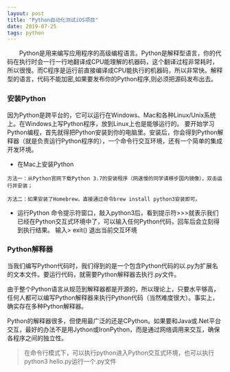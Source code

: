 ```yaml
---
layout: post
title: "Python自动化测试iOS项目"
date: 2019-07-25 
tags: python  
---
```


　　Python是用来编写应用程序的高级编程语言。Python是解释型语言，你的代码在执行时会一行一行地翻译成CPU能理解的机器码，这个翻译过程非常耗时，所以很慢。而C程序是运行前直接编译成CPU能执行的机器码，所以非常快。解释型的语言，代码不能加密,如果要发布你的Python程序,则必须把源码发布出去。

### 安装Python
因为Python是跨平台的，它可以运行在Windows、Mac和各种Linux/Unix系统上。在Windows上写Python程序，放到Linux上也是能够运行的。
要开始学习Python编程，首先就得把Python安装到你的电脑里。安装后，你会得到Python解释器（就是负责运行Python程序的），一个命令行交互环境，还有一个简单的集成开发环境。
* 在Mac上安装Python
```
方法一：从Python官网下载Python 3.7的安装程序（网速慢的同学请移步国内镜像），双击运行并安装；

方法二：如果安装了Homebrew，直接通过命令brew install python3安装即可。
```
* 运行Python
命令提示符窗口，敲入python3后，看到提示符>>>就表示我们已经在Python交互式环境中了，可以输入任何Python代码，回车后会立刻得到执行结果。  输入> exit()  退出当前交互环境

### Python解释器
当我们编写Python代码时，我们得到的是一个包含Python代码的以.py为扩展名的文本文件。要运行代码，就需要Python解释器去执行.py文件。

由于整个Python语言从规范到解释器都是开源的，所以理论上，只要水平够高，任何人都可以编写Python解释器来执行Python代码（当然难度很大）。事实上，确实存在多种Python解释器。

Python的解释器很多，但使用最广泛的还是CPython。如果要和Java或.Net平台交互，最好的办法不是用Jython或IronPython，而是通过网络调用来交互，确保各程序之间的独立性。
> 在命令行模式下，可以执行python进入Python交互式环境，也可以执行python3 hello.py运行一个.py文件